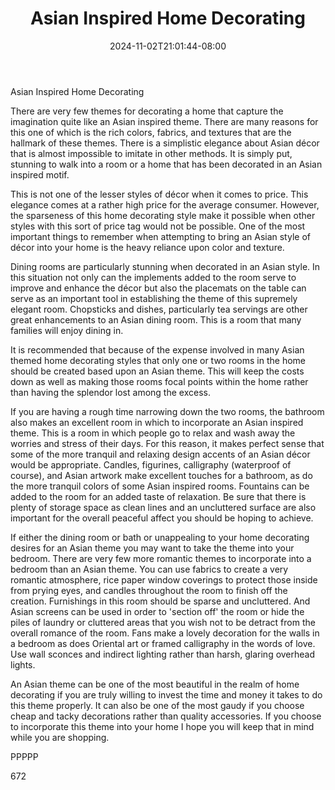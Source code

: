 ﻿---
title: "Asian Inspired Home Decorating"
date: 2024-11-02T21:01:44-08:00
description: "home decorating Tips for Web Success"
featured_image: "/images/home decorating.jpg"
tags: ["home decorating"]
---

Asian Inspired Home Decorating

There are very few themes for decorating a home that capture the imagination quite like an Asian inspired theme. There are many reasons for this one of which is the rich colors, fabrics, and textures that are the hallmark of these themes. There is a simplistic elegance about Asian décor that is almost impossible to imitate in other methods. It is simply put, stunning to walk into a room or a home that has been decorated in an Asian inspired motif. 

This is not one of the lesser styles of décor when it comes to price. This elegance comes at a rather high price for the average consumer. However, the sparseness of this home decorating style make it possible when other styles with this sort of price tag would not be possible. One of the most important things to remember when attempting to bring an Asian style of décor into your home is the heavy reliance upon color and texture.

Dining rooms are particularly stunning when decorated in an Asian style. In this situation not only can the implements added to the room serve to improve and enhance the décor but also the placemats on the table can serve as an important tool in establishing the theme of this supremely elegant room. Chopsticks and dishes, particularly tea servings are other great enhancements to an Asian dining room. This is a room that many families will enjoy dining in. 

It is recommended that because of the expense involved in many Asian themed home decorating styles that only one or two rooms in the home should be created based upon an Asian theme. This will keep the costs down as well as making those rooms focal points within the home rather than having the splendor lost among the excess. 

If you are having a rough time narrowing down the two rooms, the bathroom also makes an excellent room in which to incorporate an Asian inspired theme. This is a room in which people go to relax and wash away the worries and stress of their days. For this reason, it makes perfect sense that some of the more tranquil and relaxing design accents of an Asian décor would be appropriate. Candles, figurines, calligraphy (waterproof of course), and Asian artwork make excellent touches for a bathroom, as do the more tranquil colors of some Asian inspired rooms. Fountains can be added to the room for an added taste of relaxation. Be sure that there is plenty of storage space as clean lines and an uncluttered surface are also important for the overall peaceful affect you should be hoping to achieve. 

If either the dining room or bath or unappealing to your home decorating desires for an Asian theme you may want to take the theme into your bedroom. There are very few more romantic themes to incorporate into a bedroom than an Asian theme. You can use fabrics to create a very romantic atmosphere, rice paper window coverings to protect those inside from prying eyes, and candles throughout the room to finish off the creation. Furnishings in this room should be sparse and uncluttered. And Asian screens can be used in order to 'section off' the room or hide the piles of laundry or cluttered areas that you wish not to be detract from the overall romance of the room. Fans make a lovely decoration for the walls in a bedroom as does Oriental art or framed calligraphy in the words of love. Use wall sconces and indirect lighting rather than harsh, glaring overhead lights.

An Asian theme can be one of the most beautiful in the realm of home decorating if you are truly willing to invest the time and money it takes to do this theme properly. It can also be one of the most gaudy if you choose cheap and tacky decorations rather than quality accessories. If you choose to incorporate this theme into your home I hope you will keep that in mind while you are shopping.

PPPPP

672


